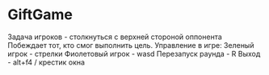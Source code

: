 # GiftGame
Задача игроков - столкнуться с верхней стороной оппонента
Побеждает тот, кто смог выполнить цель.
Управление в игре:
Зеленый игрок - стрелки
Фиолетовый игрок - wasd
Перезапуск раунда - R
Выход - alt+f4 / крестик окна
